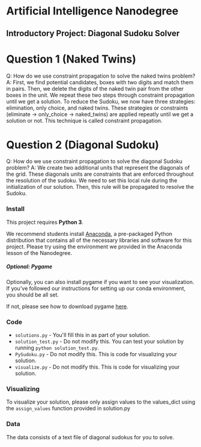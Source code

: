 # Artificial Intelligence Nanodegree
## Introductory Project: Diagonal Sudoku Solver

# Question 1 (Naked Twins)
Q: How do we use constraint propagation to solve the naked twins problem?  
A: First, we find potential candidates, boxes with two digits and match them in pairs.
Then, we delete the digits of the naked twin pair from the other boxes in the unit.
We repeat these two steps through constraint propagation until we get a solution.
To reduce the Sudoku, we now have three strategies: elimination, only choice, and naked twins.
These strategies or constraints (eliminate -> only_choice -> naked_twins) are applied repeatly until we get a solution or not.
This technique is called constraint propagation.

# Question 2 (Diagonal Sudoku)
Q: How do we use constraint propagation to solve the diagonal Sudoku problem?
A: We create two additional units that represent the diagonals of the grid.
These diagonals units are constraints that are enforced throughout the resolution of the sudoku.
We need to set this local rule during the initialization of our solution. Then, this rule will be propagated to resolve the Sudoku.

### Install

This project requires **Python 3**.

We recommend students install [Anaconda](https://www.continuum.io/downloads), a pre-packaged Python distribution that contains all of the necessary libraries and software for this project. 
Please try using the environment we provided in the Anaconda lesson of the Nanodegree.

##### Optional: Pygame

Optionally, you can also install pygame if you want to see your visualization. If you've followed our instructions for setting up our conda environment, you should be all set.

If not, please see how to download pygame [here](http://www.pygame.org/download.shtml).

### Code

* `solutions.py` - You'll fill this in as part of your solution.
* `solution_test.py` - Do not modify this. You can test your solution by running `python solution_test.py`.
* `PySudoku.py` - Do not modify this. This is code for visualizing your solution.
* `visualize.py` - Do not modify this. This is code for visualizing your solution.

### Visualizing

To visualize your solution, please only assign values to the values_dict using the ```assign_values``` function provided in solution.py

### Data

The data consists of a text file of diagonal sudokus for you to solve.